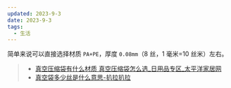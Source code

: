 ```yaml
---
updated: 2023-9-3
date: 2023-9-3
tags:
  - 生活
---
```


简单来说可以直接选择材质 `PA+PE`，厚度 `0.08mm`（8 丝，1 毫米=10 丝米）左右。

> - [真空压缩袋有什么材质 真空压缩袋怎么选\_日用品专区\_太平洋家居网](https://m.pchouse.com.cn/x/300/3004784.html)
> - [真空袋多少丝是什么意思-扒拉扒拉](https://m.bala.iask.sina.com.cn/p/g15CgYBgkY)
